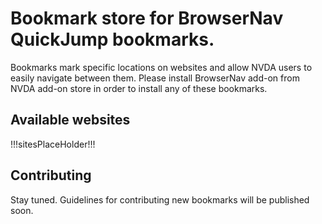 # Bookmark store for BrowserNav QuickJump bookmarks.
Bookmarks mark specific locations on websites and allow NVDA users to easily navigate between them. Please install BrowserNav add-on from NVDA add-on store in order to install any of these bookmarks.

## Available websites

!!!sitesPlaceHolder!!!

## Contributing

Stay tuned. Guidelines for contributing new bookmarks will be published soon.